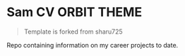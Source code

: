 # Sam CV ORBIT THEME

> Template is forked from sharu725

Repo containing information on my career projects to date.
